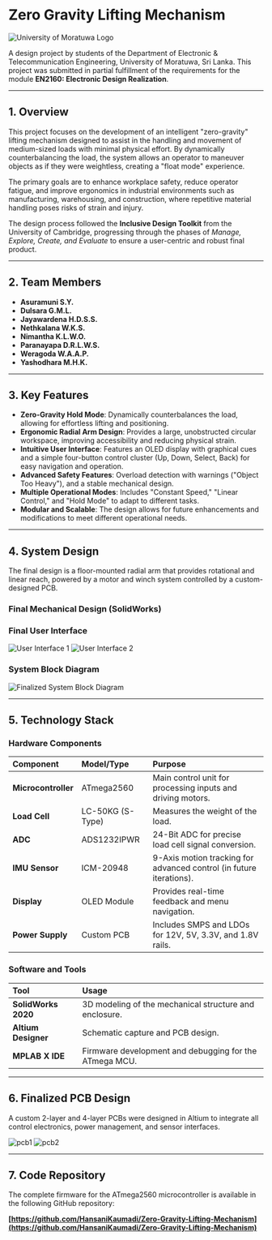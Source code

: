 # Zero Gravity Lifting Mechanism

![University of Moratuwa Logo](img/uom_logo.png)

A design project by students of the Department of Electronic & Telecommunication Engineering, University of Moratuwa, Sri Lanka. This project was submitted in partial fulfillment of the requirements for the module **EN2160: Electronic Design Realization**.

---

## 1. Overview

This project focuses on the development of an intelligent "zero-gravity" lifting mechanism designed to assist in the handling and movement of medium-sized loads with minimal physical effort. By dynamically counterbalancing the load, the system allows an operator to maneuver objects as if they were weightless, creating a "float mode" experience.

The primary goals are to enhance workplace safety, reduce operator fatigue, and improve ergonomics in industrial environments such as manufacturing, warehousing, and construction, where repetitive material handling poses risks of strain and injury.

The design process followed the **Inclusive Design Toolkit** from the University of Cambridge, progressing through the phases of *Manage, Explore, Create, and Evaluate* to ensure a user-centric and robust final product.

---

## 2. Team Members

*   **Asuramuni S.Y.**
*   **Dulsara G.M.L.**
*   **Jayawardena H.D.S.S.**
*   **Nethkalana W.K.S.**
*   **Nimantha K.L.W.O.**
*   **Paranayapa D.R.L.W.S.**
*   **Weragoda W.A.A.P.**
*   **Yashodhara M.H.K.**

---

## 3. Key Features

*   **Zero-Gravity Hold Mode**: Dynamically counterbalances the load, allowing for effortless lifting and positioning.
*   **Ergonomic Radial Arm Design**: Provides a large, unobstructed circular workspace, improving accessibility and reducing physical strain.
*   **Intuitive User Interface**: Features an OLED display with graphical cues and a simple four-button control cluster (Up, Down, Select, Back) for easy navigation and operation.
*   **Advanced Safety Features**: Overload detection with warnings ("Object Too Heavy"), and a stable mechanical design.
*   **Multiple Operational Modes**: Includes "Constant Speed," "Linear Control," and "Hold Mode" to adapt to different tasks.
*   **Modular and Scalable**: The design allows for future enhancements and modifications to meet different operational needs.

---

## 4. System Design

The final design is a floor-mounted radial arm that provides rotational and linear reach, powered by a motor and winch system controlled by a custom-designed PCB.

### Final Mechanical Design (SolidWorks)


### Final User Interface
  ![User Interface 1]()
  ![User Interface 2]()


### System Block Diagram
![Finalized System Block Diagram](img/block_diagram.jpeg)

---

## 5. Technology Stack

### Hardware Components

| Component | Model/Type | Purpose |
| :--- | :--- | :--- |
| **Microcontroller** | ATmega2560 | Main control unit for processing inputs and driving motors. |
| **Load Cell** | LC-50KG (S-Type) | Measures the weight of the load. |
| **ADC** | ADS1232IPWR | 24-Bit ADC for precise load cell signal conversion. |
| **IMU Sensor** | ICM-20948 | 9-Axis motion tracking for advanced control (in future iterations). |
| **Display** | OLED Module | Provides real-time feedback and menu navigation. |
| **Power Supply** | Custom PCB | Includes SMPS and LDOs for 12V, 5V, 3.3V, and 1.8V rails. |

### Software and Tools

| Tool | Usage |
| :--- | :--- |
| **SolidWorks 2020** | 3D modeling of the mechanical structure and enclosure. |
| **Altium Designer** | Schematic capture and PCB design. |
| **MPLAB X IDE** | Firmware development and debugging for the ATmega MCU. |

---

## 6. Finalized PCB Design

A custom 2-layer and 4-layer PCBs were designed in Altium to integrate all control electronics, power management, and sensor interfaces.

   ![pcb1](img/pcb1.jpeg)
   ![pcb2](img/pcb2.png)


---

## 7. Code Repository

The complete firmware for the ATmega2560 microcontroller is available in the following GitHub repository:

**[https://github.com/HansaniKaumadi/Zero-Gravity-Lifting-Mechanism](https://github.com/HansaniKaumadi/Zero-Gravity-Lifting-Mechanism)**
